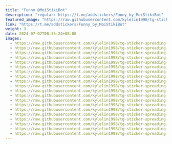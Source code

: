 ```yaml
---
title: "Funny @MoiStikiBot"
description: "regular: https://t.me/addstickers/Funny_by_MoiStikiBot"
featured_image: "https://raw.githubusercontent.com/kylelin1998/tg-sticker-spreading-worldwide-images/main/img/60caa8c4-bc0d-45df-9151-7932de2a301e.jpg"
link: "https://t.me/addstickers/Funny_by_MoiStikiBot"
weight: 3
date: 2024-07-02T08:35:24+08:00
images:
  - https://raw.githubusercontent.com/kylelin1998/tg-sticker-spreading-worldwide-images/main/img/60caa8c4-bc0d-45df-9151-7932de2a301e.jpg
  - https://raw.githubusercontent.com/kylelin1998/tg-sticker-spreading-worldwide-images/main/img/1e6ea0fd-2b15-42ea-8031-7aeb93ac2902.jpg
  - https://raw.githubusercontent.com/kylelin1998/tg-sticker-spreading-worldwide-images/main/img/27b738ab-b61c-49af-943f-9a1b9c70cf46.jpg
  - https://raw.githubusercontent.com/kylelin1998/tg-sticker-spreading-worldwide-images/main/img/efb1f85a-e141-416b-8860-a17e40565aa1.jpg
  - https://raw.githubusercontent.com/kylelin1998/tg-sticker-spreading-worldwide-images/main/img/7469bbbc-9c3f-4952-ba89-1261d8eee07a.jpg
  - https://raw.githubusercontent.com/kylelin1998/tg-sticker-spreading-worldwide-images/main/img/e3058cd1-41b4-4bcf-87cd-d53be13b13eb.jpg
  - https://raw.githubusercontent.com/kylelin1998/tg-sticker-spreading-worldwide-images/main/img/312ff9fc-3a17-49de-b843-868f647da690.jpg
  - https://raw.githubusercontent.com/kylelin1998/tg-sticker-spreading-worldwide-images/main/img/258cce79-aa2f-4f3e-bc0d-5e74e3c3d108.jpg
  - https://raw.githubusercontent.com/kylelin1998/tg-sticker-spreading-worldwide-images/main/img/ad05d395-0737-4e9a-b6cd-9b7c48c9733d.jpg
  - https://raw.githubusercontent.com/kylelin1998/tg-sticker-spreading-worldwide-images/main/img/cb80395d-9a26-4942-ba00-5e62da419137.jpg
  - https://raw.githubusercontent.com/kylelin1998/tg-sticker-spreading-worldwide-images/main/img/d78b446c-c4d4-4e25-9d8c-cf5dcbcce495.jpg
  - https://raw.githubusercontent.com/kylelin1998/tg-sticker-spreading-worldwide-images/main/img/afe02c50-79f3-40c1-8f76-f87c1ed0f71f.jpg
  - https://raw.githubusercontent.com/kylelin1998/tg-sticker-spreading-worldwide-images/main/img/b10f8c13-4a58-4171-a689-9ddaca08d731.jpg
  - https://raw.githubusercontent.com/kylelin1998/tg-sticker-spreading-worldwide-images/main/img/3733c9bf-f9ac-4e1d-b4be-5ef1ee489a11.jpg
  - https://raw.githubusercontent.com/kylelin1998/tg-sticker-spreading-worldwide-images/main/img/35fe1114-c01a-4fe3-8d2b-d9974ee8c240.jpg
  - https://raw.githubusercontent.com/kylelin1998/tg-sticker-spreading-worldwide-images/main/img/6c9b5d1d-2d43-4e97-89b8-77cafd09c363.jpg
  - https://raw.githubusercontent.com/kylelin1998/tg-sticker-spreading-worldwide-images/main/img/da5ce30a-30d6-4685-96aa-182a4db3edf4.jpg
  - https://raw.githubusercontent.com/kylelin1998/tg-sticker-spreading-worldwide-images/main/img/fded8d44-392f-4ccd-8c9c-9e8dd22a31cb.jpg
  - https://raw.githubusercontent.com/kylelin1998/tg-sticker-spreading-worldwide-images/main/img/513f9bb1-d605-4e80-b832-b28406dc9529.jpg
  - https://raw.githubusercontent.com/kylelin1998/tg-sticker-spreading-worldwide-images/main/img/3c8dad09-70ae-47d4-9e3d-74a24fe2d7ac.jpg
---
```

